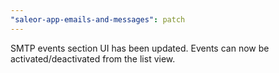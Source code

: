 ```yaml
---
"saleor-app-emails-and-messages": patch
---
```


SMTP events section UI has been updated. Events can now be activated/deactivated from the list view.
